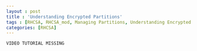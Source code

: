 ```yaml
---
layout : post
title : 'Understanding Encrypted Partitions'
tags : [RHCSA, RHCSA_mod, Managing Partitions, Understanding Encrypted Partitions]
categories: [RHCSA]
---
```



`VIDEO TUTORIAL MISSING`
